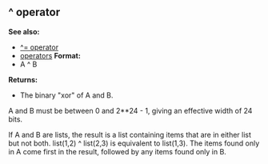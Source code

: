 ## \^ operator
**See also:**
+   [\^= operator](/ref/operator/%5E=.md) 
+   [operators](/ref/operator.md) <!-- -->
**Format:**
+   A \^ B
<!-- -->
**Returns:**
+   The binary \"xor\" of A and B.


A and B must be between 0 and 2\*\*24 - 1, giving an effective
width of 24 bits. 

If A and B are lists, the result is a list
containing items that are in either list but not both. list(1,2) \^
list(2,3) is equivalent to list(1,3). The items found only in A come
first in the result, followed by any items found only in B.